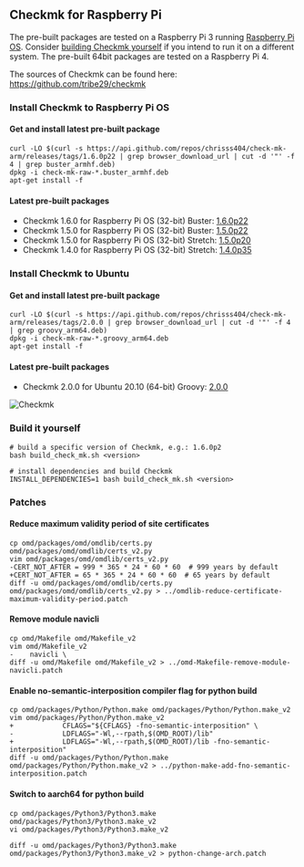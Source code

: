 
## Checkmk for Raspberry Pi

The pre-built packages are tested on a Raspberry Pi 3 running [Raspberry Pi OS](https://www.raspberrypi.org/downloads/raspberry-pi-os/). Consider [building Checkmk yourself](#build-it-yourself) if you intend to run it on a different system.
The pre-built 64bit packages are tested on a Raspberry Pi 4.

The sources of Checkmk can be found here: https://github.com/tribe29/checkmk

### Install Checkmk to Raspberry Pi OS

#### Get and install latest pre-built package

    curl -LO $(curl -s https://api.github.com/repos/chrisss404/check-mk-arm/releases/tags/1.6.0p22 | grep browser_download_url | cut -d '"' -f 4 | grep buster_armhf.deb) 
    dpkg -i check-mk-raw-*.buster_armhf.deb
    apt-get install -f

#### Latest pre-built packages

* Checkmk 1.6.0 for Raspberry Pi OS (32-bit) Buster: [1.6.0p22](https://github.com/chrisss404/check-mk-arm/releases/tag/1.6.0p22)
* Checkmk 1.5.0 for Raspberry Pi OS (32-bit) Buster: [1.5.0p22](https://github.com/chrisss404/check-mk-arm/releases/tag/1.5.0p22)
* Checkmk 1.5.0 for Raspberry Pi OS (32-bit) Stretch: [1.5.0p20](https://github.com/chrisss404/check-mk-arm/releases/tag/1.5.0p20)
* Checkmk 1.4.0 for Raspberry Pi OS (32-bit) Stretch: [1.4.0p35](https://github.com/chrisss404/check-mk-arm/releases/tag/1.4.0p35)

### Install Checkmk to Ubuntu

#### Get and install latest pre-built package

    curl -LO $(curl -s https://api.github.com/repos/chrisss404/check-mk-arm/releases/tags/2.0.0 | grep browser_download_url | cut -d '"' -f 4 | grep groovy_arm64.deb) 
    dpkg -i check-mk-raw-*.groovy_arm64.deb
    apt-get install -f

#### Latest pre-built packages

* Checkmk 2.0.0 for Ubuntu 20.10 (64-bit) Groovy: [2.0.0](https://github.com/chrisss404/check-mk-arm/releases/2.0.0)

![Checkmk](https://raw.github.com/chrisss404/check-mk-arm/master/data/check_mk.png)

### Build it yourself

    # build a specific version of Checkmk, e.g.: 1.6.0p2
    bash build_check_mk.sh <version>
    
    # install dependencies and build Checkmk
    INSTALL_DEPENDENCIES=1 bash build_check_mk.sh <version>

### Patches

#### Reduce maximum validity period of site certificates

    cp omd/packages/omd/omdlib/certs.py omd/packages/omd/omdlib/certs_v2.py
    vim omd/packages/omd/omdlib/certs_v2.py
    -CERT_NOT_AFTER = 999 * 365 * 24 * 60 * 60  # 999 years by default
    +CERT_NOT_AFTER = 65 * 365 * 24 * 60 * 60  # 65 years by default
    diff -u omd/packages/omd/omdlib/certs.py omd/packages/omd/omdlib/certs_v2.py > ../omdlib-reduce-certificate-maximum-validity-period.patch

#### Remove module navicli

    cp omd/Makefile omd/Makefile_v2
    vim omd/Makefile_v2
    -    navicli \
    diff -u omd/Makefile omd/Makefile_v2 > ../omd-Makefile-remove-module-navicli.patch

#### Enable no-semantic-interposition compiler flag for python build

    cp omd/packages/Python/Python.make omd/packages/Python/Python.make_v2
    vim omd/packages/Python/Python.make_v2
    +            CFLAGS="${CFLAGS} -fno-semantic-interposition" \
    -            LDFLAGS="-Wl,--rpath,$(OMD_ROOT)/lib"
    +            LDFLAGS="-Wl,--rpath,$(OMD_ROOT)/lib -fno-semantic-interposition"
    diff -u omd/packages/Python/Python.make omd/packages/Python/Python.make_v2 > ../python-make-add-fno-semantic-interposition.patch

#### Switch to aarch64 for python build

    cp omd/packages/Python3/Python3.make omd/packages/Python3/Python3.make_v2
    vi omd/packages/Python3/Python3.make_v2
    
    diff -u omd/packages/Python3/Python3.make omd/packages/Python3/Python3.make_v2 > python-change-arch.patch
